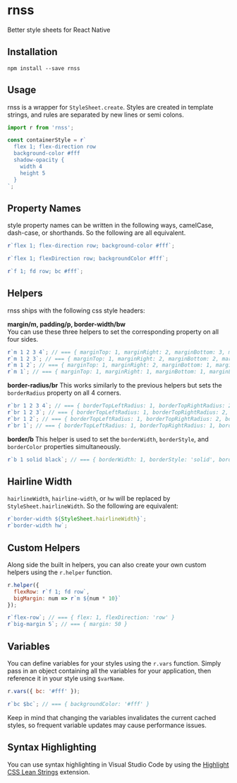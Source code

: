 # rnss

Better style sheets for React Native

## Installation

`npm install --save rnss`

## Usage

rnss is a wrapper for `StyleSheet.create`. Styles are created in template strings, and rules are separated by new lines or semi colons.

```javascript
import r from 'rnss';

const containerStyle = r`
  flex 1; flex-direction row
  background-color #fff
  shadow-opacity {
    width 4
    height 5
  }
`;
```

## Property Names

style property names can be written in the following ways, camelCase, dash-case, or shorthands. So the following are all equivalent.

```javascript
r`flex 1; flex-direction row; background-color #fff`;

r`flex 1; flexDirection row; backgroundColor #fff`;

r`f 1; fd row; bc #fff`;
```

## Helpers

rnss ships with the following css style headers:

**margin/m, padding/p, border-width/bw**  
You can use these three helpers to set the corresponding property on all four sides.

```javascript
r`m 1 2 3 4`; // === { marginTop: 1, marginRight: 2, marginBottom: 3, marginLeft: 4 }
r`m 1 2 3`; // === { marginTop: 1, marginRight: 2, marginBottom: 2, marginLeft: 2 }
r`m 1 2`; // === { marginTop: 1, marginRight: 2, marginBottom: 1, marginLeft: 2 }
r`m 1`; // === { marginTop: 1, marginRight: 1, marginBottom: 1, marginLeft: 1 }
```

**border-radius/br**
This works similarly to the previous helpers but sets the `borderRadius` property on all 4 corners.

```javascript
r`br 1 2 3 4`; // === { borderTopLeftRadius: 1, borderTopRightRadius: 2, borderBottomRightRadius: 3, borderBottomLeftRadius: 4 }
r`br 1 2 3`; // === { borderTopLeftRadius: 1, borderTopRightRadius: 2, borderBottomRightRadius: 3, borderBottomLeftRadius: 2 }
r`br 1 2`; // === { borderTopLeftRadius: 1, borderTopRightRadius: 2, borderBottomRightRadius: 1, borderBottomLeftRadius: 2 }
r`br 1`; // === { borderTopLeftRadius: 1, borderTopRightRadius: 1, borderBottomRightRadius: 1, borderBottomLeftRadius: 1 }
```

**border/b**
This helper is used to set the `borderWidth`, `borderStyle`, and `borderColor` properties simultaneously.

```javascript
r`b 1 solid black`; // === { borderWidth: 1, borderStyle: 'solid', borderColor: 'black' }
```

## Hairline Width

`hairlineWidth`, `hairline-width`, or `hw` will be replaced by `StyleSheet.hairlineWidth`. So the following are equivalent:

```javascript
r`border-width ${StyleSheet.hairlineWidth}`;
r`border-width hw`;
```

## Custom Helpers

Along side the built in helpers, you can also create your own custom helpers using the `r.helper` function.

```javascript
r.helper({
  flexRow: r`f 1; fd row`,
  bigMargin: num => r`m ${num * 10}`
});

r`flex-row`; // === { flex: 1, flexDirection: 'row' }
r`big-margin 5`; // === { margin: 50 }
```

## Variables

You can define variables for your styles using the `r.vars` function. Simply pass in an object containing all the variables for your application, then reference it in your style using `$varName`.

```javascript
r.vars({ bc: '#fff' });

r`bc $bc`; // === { backgroundColor: '#fff' }
```

Keep in mind that changing the variables invalidates the current cached styles, so frequent variable updates may cause performance issues.

## Syntax Highlighting

You can use syntax highlighting in Visual Studio Code by using the [Highlight CSS Lean Strings](https://marketplace.visualstudio.com/items?itemName=fuzetsu.highlight-css-lean-strings) extension.
